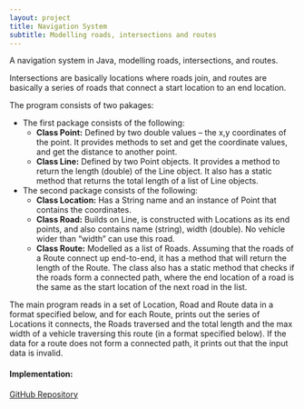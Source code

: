 ```yaml
---
layout: project
title: Navigation System
subtitle: Modelling roads, intersections and routes
---
```


A navigation system in Java, modelling roads, intersections, and routes. 

Intersections are basically locations where roads join, and routes are basically a series of roads that connect a start location to an end location.

The program consists of two pakages:
- The first package consists of the following:
    - **Class Point:** Defined by two double values – the x,y coordinates of the point. It provides methods to set and get the coordinate values, and get the distance to another point.
    - **Class Line:** Defined by two Point objects. It provides a method to return the length (double) of the Line object. It also has a static method that returns the total length of a list of Line objects.
- The second package consists of the following:
    - **Class Location:** Has a String name and an instance of Point that contains the coordinates.
    - **Class Road:** Builds on Line, is constructed with Locations as its end points, and also contains name (string), width (double). No vehicle wider than “width” can use this road.
    - **Class Route:** Modelled as a list of Roads. Assuming that the roads of a Route connect up end-to-end, it has a method that will return the length of the Route. The class also has a static method that checks if the roads form a connected path, where the end location of a road is the same as the start location of the next road in the list.

The main program reads in a set of Location, Road and Route data in a format specified below, and for each Route, prints out the series of Locations it connects, the Roads traversed and the total length and the max width of a vehicle traversing this route (in a format specified below). If the data for a route does not form a connected path, it prints out that the input data is invalid.


#### Implementation:

[GitHub Repository](https://github.com/shrey27tri01/navigation-system-java)   




